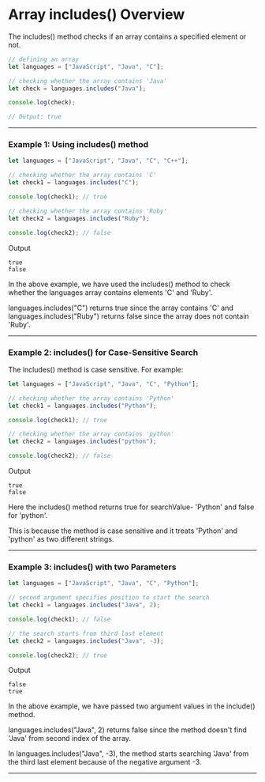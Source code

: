 # Array includes() Overview
The includes() method checks if an array contains a specified element or not.

```js
// defining an array
let languages = ["JavaScript", "Java", "C"];

// checking whether the array contains 'Java'
let check = languages.includes("Java");

console.log(check); 

// Output: true
```

***

### Example 1: Using includes() method

```js
let languages = ["JavaScript", "Java", "C", "C++"];

// checking whether the array contains 'C'
let check1 = languages.includes("C");

console.log(check1); // true

// checking whether the array contains 'Ruby'
let check2 = languages.includes("Ruby");

console.log(check2); // false
```

Output

```
true
false
```

In the above example, we have used the includes() method to check whether the languages array contains elements 'C' and 'Ruby'.

languages.includes("C") returns true since the array contains 'C' and languages.includes("Ruby") returns false since the array does not contain 'Ruby'.

***

### Example 2: includes() for Case-Sensitive Search
The includes() method is case sensitive. For example:

```js
let languages = ["JavaScript", "Java", "C", "Python"];

// checking whether the array contains 'Python'
let check1 = languages.includes("Python");

console.log(check1); // true

// checking whether the array contains 'python'
let check2 = languages.includes("python");

console.log(check2); // false
```

Output

```
true
false
```

Here the includes() method returns true for searchValue- 'Python' and false for 'python'.

This is because the method is case sensitive and it treats 'Python' and 'python' as two different strings.

***

### Example 3: includes() with two Parameters

```js
let languages = ["JavaScript", "Java", "C", "Python"];

// second argument specifies position to start the search
let check1 = languages.includes("Java", 2);

console.log(check1); // false

// the search starts from third last element 
let check2 = languages.includes("Java", -3);

console.log(check2); // true 
```


Output

```
false
true
```

In the above example, we have passed two argument values in the include() method.

languages.includes("Java", 2) returns false since the method doesn't find 'Java' from second index of the array.

In languages.includes("Java", -3), the method starts searching 'Java' from the third last element because of the negative argument -3.

***

